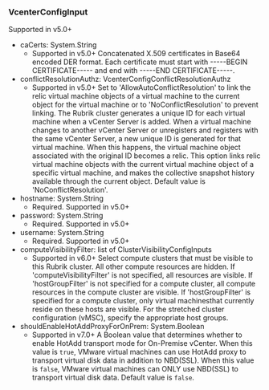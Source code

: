 ### VcenterConfigInput
Supported in v5.0+

- caCerts: System.String
  - Supported in v5.0+
Concatenated X.509 certificates in Base64 encoded DER format. Each certificate must start with -----BEGIN CERTIFICATE----- and end with -----END CERTIFICATE-----.
- conflictResolutionAuthz: VcenterConfigConflictResolutionAuthz
  - Supported in v5.0+
Set to 'AllowAutoConflictResolution' to link the relic virtual machine objects of a virtual machine to the current object for the virtual machine or to 'NoConflictResolution' to prevent linking. The Rubrik cluster generates a unique ID for each virtual machine when a vCenter Server is added. When a virtual machine changes to another vCenter Server or unregisters and registers with the same vCenter Server, a new unique ID is generated for that virtual machine. When this happens, the virtual machine object associated with the original ID becomes a relic. This option links relic virtual machine objects with the current virtual machine object of a specific virtual machine, and makes the collective snapshot history available through the current object. Default value is 'NoConflictResolution'.
- hostname: System.String
  - Required. Supported in v5.0+
- password: System.String
  - Required. Supported in v5.0+
- username: System.String
  - Required. Supported in v5.0+
- computeVisibilityFilter: list of ClusterVisibilityConfigInputs
  - Supported in v6.0+
Select compute clusters that must be visible to this Rubrik cluster. All other compute resources are hidden. If 'computeVisibilityFilter' is not specified, all resources are visible. If 'hostGroupFilter' is not specified for a compute cluster, all compute resources in the compute cluster are visible. If 'hostGroupFilter' is specified for a compute cluster, only virtual machinesthat currently reside on these hosts are visible. For the stretched cluster configuration (vMSC), specify the appropriate host groups.
- shouldEnableHotAddProxyForOnPrem: System.Boolean
  - Supported in v7.0+
A Boolean value that determines whether to enable HotAdd transport mode for On-Premise vCenter. When this value is `true`, VMware virtual machines can use HotAdd proxy to transport virtual disk data in addition to NBD(SSL). When this value is `false`, VMware virtual machines can ONLY use NBD(SSL) to transport virtual disk data. Default value is `false`.
